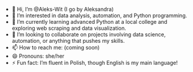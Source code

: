 - 👋 Hi, I’m @Aleks-Wit (I go by Aleksandra)
- 👀 I’m interested in data analysis, automation, and Python programming.
- 🌱 I’m currently learning advanced Python at a local college and exploring web scraping and data visualization.
- 💞️ I’m looking to collaborate on projects involving data science, automation, or anything that pushes my skills.
- 📫 How to reach me: (coming soon)
- 😄 Pronouns: she/her
- ⚡ Fun fact: I’m fluent in Polish, though English is my main language!

<!---
Aleks-Wit/Aleks-Wit is a ✨ special ✨ repository because its `README.md` (this file) appears on your GitHub profile.
You can click the Preview link to take a look at your changes.
--->
